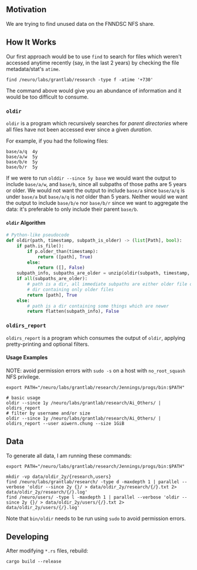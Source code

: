 ## Motivation

We are trying to find unused data on the FNNDSC NFS share.

## How It Works

Our first approach would be to use `find` to search for files which weren't accessed anytime recently
(say, in the last 2 years) by checking the file metadata/stat's `atime`.

```shell
find /neuro/labs/grantlab/research -type f -atime '+730'
```

The command above would give you an abundance of information and it would be too difficult to consume.

### `oldir`

`oldir` is a program which recursively searches for _parent directories_ where all files have
not been accessed ever since a given _duration_.

For example, if you had the following files:

```
base/a/q  4y
base/a/w  5y
base/b/e  5y
base/b/r  5y
```

If we were to run `olddir --since 5y base` we would want the output to include `base/a/w`, and `base/b`,
since all subpaths of those paths are 5 years or older. We would not want the output to include
`base/a` since `base/a/q` is under `base/a` but `base/a/q` is _not_ older than 5 years.
Neither would we want the output to include `base/b/e` nor `base/b/r` since we want to aggregate the
data: it's preferable to only include their parent `base/b`.

#### `oldir` Algorithm

```python
# Python-like pseudocode
def oldir(path, timestamp, subpath_is_older) -> (list[Path], bool):
    if path.is_file():
        if p.older_than(timestamp):
            return ([path], True)
        else:
            return ([], False)
    subpath_info, subpaths_are_older = unzip(oldir(subpath, timestamp, subpath_is_older) for subpath in path)
    if all(subpaths_are_older):
        # path is a dir, all immediate subpaths are either older file or
        # dir containing only older files
        return [path], True
    else:
        # path is a dir containing some things which are newer
        return flatten(subpath_info), False
```

### `oldirs_report`

`oldirs_report` is a program which consumes the output of `oldir`, applying pretty-printing and optional filters.

#### Usage Examples

NOTE: avoid permission errors with `sudo -s` on a host with `no_root_squash` NFS privilege.

```shell
export PATH="/neuro/labs/grantlab/research/Jennings/progs/bin:$PATH"

# basic usage
oldir --since 1y /neuro/labs/grantlab/research/Ai_Others/ | oldirs_report
# filter by username and/or size
oldir --since 1y /neuro/labs/grantlab/research/Ai_Others/ | oldirs_report --user aiwern.chung --size 1GiB
```

## Data

To generate all data, I am running these commands:

```shell
export PATH="/neuro/labs/grantlab/research/Jennings/progs/bin:$PATH"

mkdir -vp data/oldir_2y/{research,users}
find /neuro/labs/grantlab/research/ -type d -maxdepth 1 | parallel --verbose 'oldir --since 2y {}/ > data/oldir_2y/research/{/}.txt 2> data/oldir_2y/research/{/}.log'
find /neuro/users/ -type l -maxdepth 1 | parallel --verbose 'oldir --since 2y {}/ > data/oldir_2y/users/{/}.txt 2> data/oldir_2y/users/{/}.log'
```

Note that `bin/oldir` needs to be run using `sudo` to avoid permission errors.

## Developing

After modifying `*.rs` files, rebuild:

```shell
cargo build --release
```
